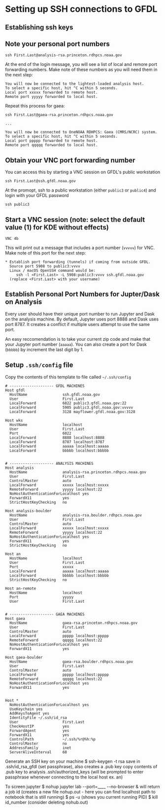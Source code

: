 # Setting up SSH connections to GFDL

## Establishing ssh keys

## Note your personal port numbers

```
ssh First.Last@analysis-rsa.princeton.rdhpcs.noaa.gov
```

At the end of the login message, you will see a list of local and remore port forwarding numbers. Make note of these numbers as you will need them in the next step:

```
You will now be connected to the lightest-loaded analysis host.
To select a specific host, hit ^C within 5 seconds.
Local port xxxxx forwarded to remote host.
Remote port yyyyy forwarded to local host.
```

Repeat this process for gaea:

```
ssh First.Last@gaea-rsa.princeton.rdhpcs.noaa.gov

...

You will now be connected to OneNOAA RDHPCS: Gaea (CMRS/NCRC) system.
To select a specific host, hit ^C within 5 seconds.
Local port ppppp forwarded to remote host.
Remote port qqqqq forwarded to local host.
```

## Obtain your VNC port forwarding number

You can access this by starting a VNC session on GFDL's public workstation

```
ssh First.Last@ssh.gfdl.noaa.gov
```

At the promopt, ssh to a public workstation (either `public3` or `public4`) and login with your GFDL password

```
ssh public3
```

## Start a VNC session (note: select the default value (1) for KDE without effects)

```
VNC 4b

```

This will print out a message that includes a port number (`vvvvv`) for VNC. Make note of this port for the next step:

```
* Establish port forwarding (tunnels) if coming from outside GFDL.
  Source port 5908 to public3:vvvv
  Linux / macOS OpenSSH command would be:
     ssh -l <First.Last> -L 5908:public3:vvvv ssh.gfdl.noaa.gov
  (replace <First.Last> with your username)
```


## Establish Personal Port Numbers for Jupter/Dask on Analysis

Every user should have their unique port number to run Jupyter and Dask on the analysis machine.  By default, Jupyter uses port 8888 and Dask uses port 8787. It creates a conflict if multiple users attempt to use the same port.

An easy reccomendation is to take your current zip code and make that your Jupyter port number (`aaaaa`). You can also create a port for Dask (`bbbbb`) by increment the last digit by 1.


## Setup `.ssh/config` file

Copy the contents of this template to file called `~/.ssh/config`

```
# -------------------- GFDL MACHINES
Host gfdl
  HostName                ssh.gfdl.noaa.gov
  User                    First.Last
  LocalForward            6022 public3.gfdl.noaa.gov:22
  LocalForward            5905 public3.gfdl.noaa.gov:vvvvv
  LocalForward            3128 mayflower.gfdl.noaa.gov:3128

Host wks
  HostName                localhost
  User                    First.Last
  Port                    6022
  LocalForward            8888 localhost:8888
  LocalForward            8787 localhost:8787
  LocalForward            aaaaa localhost:aaaaa
  LocalForward            bbbbb localhost:bbbbb


# -------------------- ANALYSIS MACHINES
Host analysis
  HostName                analysis-rsa.princeton.rdhpcs.noaa.gov
  User                    First.Last
  ControlMaster           auto
  LocalForward            xxxxx localhost:xxxxx
  RemoteForward           yyyyy localhost:22
  NoHostAuthenticationForLocalhost yes
  ForwardX11              yes
  StrictHostKeyChecking   no

Host analysis-boulder
  HostName                analysis-rsa.boulder.rdhpcs.noaa.gov
  User                    First.Last
  ControlMaster           auto
  LocalForward            xxxxx localhost:xxxxx
  RemoteForward           yyyyy localhost:22
  NoHostAuthenticationForLocalhost yes
  ForwardX11              yes
  StrictHostKeyChecking   no

Host an
  HostName                localhost
  User                    First.Last
  Port                    xxxxx
  LocalForward            aaaaa localhost:aaaaa
  LocalForward            bbbbb localhost:bbbbb
  StrictHostKeyChecking   no

Host an-remote
  HostName                localhost
  Port                    yyyyy
  User                    First.Last


# -------------------- GAEA MACHINES
Host gaea
  HostName                gaea-rsa.princeton.rdhpcs.noaa.gov
  User                    First.Last
  ControlMaster           auto
  LocalForward            ppppp localhost:ppppp
  RemoteForward           qqqqq localhost:22
  NoHostAuthenticationForLocalhost yes
  ForwardX11              yes

Host gaea-boulder
  HostName                gaea-rsa.boulder.rdhpcs.noaa.gov
  User                    First.Last
  ControlMaster           auto
  LocalForward            ppppp localhost:ppppp
  RemoteForward           qqqqq localhost:22
  NoHostAuthenticationForLocalhost yes
  ForwardX11              yes


Host *
  NoHostAuthenticationForLocalhost yes
  UseKeychain yes
  AddKeysToAgent yes
  IdentityFile ~/.ssh/id_rsa
  User                    First.Last
  CheckHostIP             yes
  ForwardAgent            yes
  ForwardX11              yes
  ControlPath             ~/.ssh/%r@%h:%p
  ControlMaster           no
  AddressFamily           inet
  ServerAliveInterval     60
```

Generate an SSH key on your machine
$ ssh-keygen -t rsa
save in .ssh/id_rsa_gfdl (set passphrase), also creates a .pub key
copy contents of .pub key to analysis .ssh/authorized_keys
(will be prompted to enter passphrase whenever connecting to the local host ex. an)

To screen jupyter 
$ nohup jupyter lab --port=____ --no-browser &
will return a job id (creates a new file nohup.out - here you can find localhost path to notebook that is still running)
$ ps -u (shows you current running PID)
$ kill id_number (consider deleting nohub.out)
